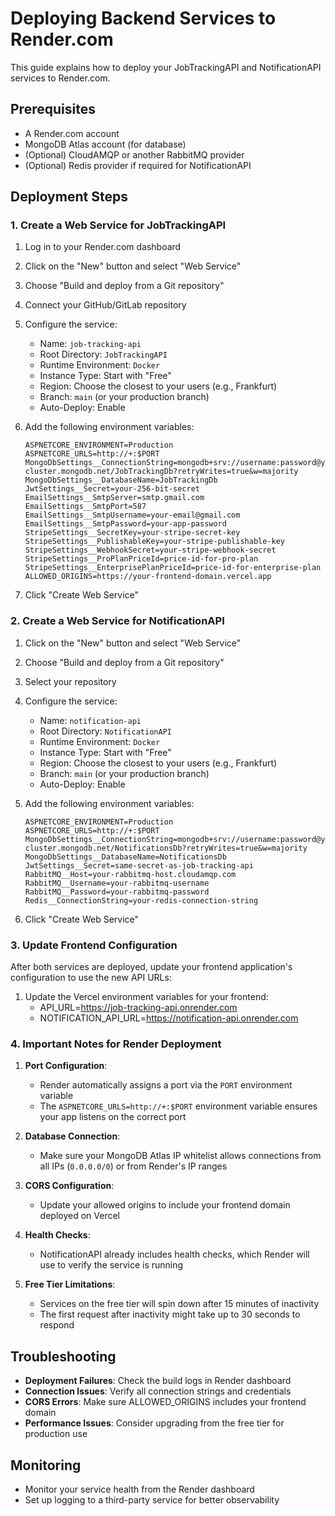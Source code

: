 # Deploying Backend Services to Render.com

This guide explains how to deploy your JobTrackingAPI and NotificationAPI services to Render.com.

## Prerequisites

- A Render.com account
- MongoDB Atlas account (for database)
- (Optional) CloudAMQP or another RabbitMQ provider
- (Optional) Redis provider if required for NotificationAPI

## Deployment Steps

### 1. Create a Web Service for JobTrackingAPI

1. Log in to your Render.com dashboard
2. Click on the "New" button and select "Web Service"
3. Choose "Build and deploy from a Git repository"
4. Connect your GitHub/GitLab repository
5. Configure the service:

   - Name: `job-tracking-api`
   - Root Directory: `JobTrackingAPI`
   - Runtime Environment: `Docker`
   - Instance Type: Start with "Free"
   - Region: Choose the closest to your users (e.g., Frankfurt)
   - Branch: `main` (or your production branch)
   - Auto-Deploy: Enable

6. Add the following environment variables:

   ```
   ASPNETCORE_ENVIRONMENT=Production
   ASPNETCORE_URLS=http://+:$PORT
   MongoDbSettings__ConnectionString=mongodb+srv://username:password@your-cluster.mongodb.net/JobTrackingDb?retryWrites=true&w=majority
   MongoDbSettings__DatabaseName=JobTrackingDb
   JwtSettings__Secret=your-256-bit-secret
   EmailSettings__SmtpServer=smtp.gmail.com
   EmailSettings__SmtpPort=587
   EmailSettings__SmtpUsername=your-email@gmail.com
   EmailSettings__SmtpPassword=your-app-password
   StripeSettings__SecretKey=your-stripe-secret-key
   StripeSettings__PublishableKey=your-stripe-publishable-key
   StripeSettings__WebhookSecret=your-stripe-webhook-secret
   StripeSettings__ProPlanPriceId=price-id-for-pro-plan
   StripeSettings__EnterprisePlanPriceId=price-id-for-enterprise-plan
   ALLOWED_ORIGINS=https://your-frontend-domain.vercel.app
   ```

7. Click "Create Web Service"

### 2. Create a Web Service for NotificationAPI

1. Click on the "New" button and select "Web Service"
2. Choose "Build and deploy from a Git repository"
3. Select your repository
4. Configure the service:

   - Name: `notification-api`
   - Root Directory: `NotificationAPI`
   - Runtime Environment: `Docker`
   - Instance Type: Start with "Free"
   - Region: Choose the closest to your users (e.g., Frankfurt)
   - Branch: `main` (or your production branch)
   - Auto-Deploy: Enable

5. Add the following environment variables:

   ```
   ASPNETCORE_ENVIRONMENT=Production
   ASPNETCORE_URLS=http://+:$PORT
   MongoDbSettings__ConnectionString=mongodb+srv://username:password@your-cluster.mongodb.net/NotificationsDb?retryWrites=true&w=majority
   MongoDbSettings__DatabaseName=NotificationsDb
   JwtSettings__Secret=same-secret-as-job-tracking-api
   RabbitMQ__Host=your-rabbitmq-host.cloudamqp.com
   RabbitMQ__Username=your-rabbitmq-username
   RabbitMQ__Password=your-rabbitmq-password
   Redis__ConnectionString=your-redis-connection-string
   ```

6. Click "Create Web Service"

### 3. Update Frontend Configuration

After both services are deployed, update your frontend application's configuration to use the new API URLs:

1. Update the Vercel environment variables for your frontend:
   - API_URL=https://job-tracking-api.onrender.com
   - NOTIFICATION_API_URL=https://notification-api.onrender.com

### 4. Important Notes for Render Deployment

1. **Port Configuration**:

   - Render automatically assigns a port via the `PORT` environment variable
   - The `ASPNETCORE_URLS=http://+:$PORT` environment variable ensures your app listens on the correct port

2. **Database Connection**:

   - Make sure your MongoDB Atlas IP whitelist allows connections from all IPs (`0.0.0.0/0`) or from Render's IP ranges

3. **CORS Configuration**:

   - Update your allowed origins to include your frontend domain deployed on Vercel

4. **Health Checks**:

   - NotificationAPI already includes health checks, which Render will use to verify the service is running

5. **Free Tier Limitations**:
   - Services on the free tier will spin down after 15 minutes of inactivity
   - The first request after inactivity might take up to 30 seconds to respond

## Troubleshooting

- **Deployment Failures**: Check the build logs in Render dashboard
- **Connection Issues**: Verify all connection strings and credentials
- **CORS Errors**: Make sure ALLOWED_ORIGINS includes your frontend domain
- **Performance Issues**: Consider upgrading from the free tier for production use

## Monitoring

- Monitor your service health from the Render dashboard
- Set up logging to a third-party service for better observability
